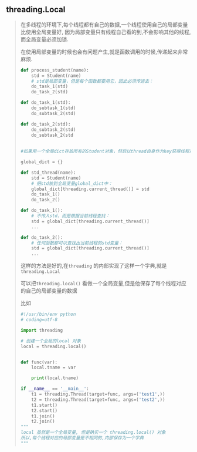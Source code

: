 ## threading.Local

> 在多线程的环境下,每个线程都有自己的数据,一个线程使用自己的局部变量比使用全局变量好, 因为局部变量只有线程自己看的到,不会影响其他的线程,而全局变量必须加锁.
>
> 在使用局部变量的时候也会有问题产生,就是函数调用的时候,传递起来非常麻烦.
>
> ```python
> def process_student(name):
>     std = Student(name)
>     # std是局部变量，但是每个函数都要用它，因此必须传进去：
>     do_task_1(std)
>     do_task_2(std)
>
> def do_task_1(std):
>     do_subtask_1(std)
>     do_subtask_2(std)
>
> def do_task_2(std):
>     do_subtask_2(std)
>     do_subtask_2(std
>                  
>                  
> #如果用一个全局dict存放所有的Student对象，然后以thread自身作为key获得线程对应的Student对象如何？
> ```
>
> ```python
> global_dict = {}
>
> def std_thread(name):
>     std = Student(name)
>     # 把std放到全局变量global_dict中：
>     global_dict[threading.current_thread()] = std
>     do_task_1()
>     do_task_2()
>
> def do_task_1():
>     # 不传入std，而是根据当前线程查找：
>     std = global_dict[threading.current_thread()]
>     ...
>
> def do_task_2():
>     # 任何函数都可以查找出当前线程的std变量：
>     std = global_dict[threading.current_thread()]
>     ...
> ```
>
> 这样的方法是好的,在`threading`  的内部实现了这样一个字典,就是`threading.Local` 
>
> 可以把`threading.local()` 看做一个全局变量,但是他保存了每个线程对应的自己的局部变量的数据
>
> 比如
>
> ```python
> #!/usr/bin/env python
> # coding=utf-8
>
> import threading
>
> # 创建一个全局的local 对象
> local = threading.local()
>
>
> def func(var):
>     local.tname = var
>
>     print(local.tname)
>
> if __name__ == '__main__':
>     t1 = threading.Thread(target=func, args=('test1',))
>     t2 = threading.Thread(target=func, args=('test2',))
>     t1.start()
>     t2.start()
>     t1.join()
>     t2.join()
> """
> local 虽然是一个全局变量, 但是确实一个 threading.local() 对象
> 所以,每个线程对应的局部变量是不相同的,内部保存为一个字典
> """
>
> ```
>
> 
>
> 